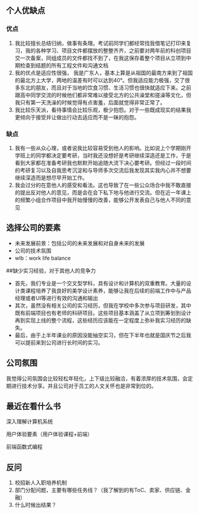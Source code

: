## 个人优缺点

### 优点

1. 我比较擅长总结归纳，做事有条理。考试前同学们都经常找我借笔记打印来复习，我的各种学习、项目文件都摆放的整整齐齐，之前要对两年前的科创项目交一次备案，同组成员的文件都找不到了，在我这保存着整个项目从立项到中期检查到结题的所有工程文件和沟通文档
2. 我的优点是适应性很强， 我是广东人，基本上算是从祖国的最南方来到了祖国的最北方上大学，两地的温差有时可以达到40°。但我适应能力极强，交了很多东北的朋友，而且对于当地的饮食习惯、生活习惯也很快就适应下来。之前跟高中同学交流的时候他们都非常难以接受北方的公共澡堂和搓澡等文化，但我只有第一天洗澡的时候觉得有点害羞，后面就觉得非常正常了。
3. 我比较乐天派，看待事情会比较乐观，极少抱怨。对于一些既成现实的结果我更倾向于接受并让做出行动去适应而不是一昧的抱怨。

### 缺点

1. 我有一些从众心理，或者说我比较容易受到他人的影响。比如说上个学期刚开学班上的同学都决定要考研，当时我还没想好是考研继续深造还是工作，于是看到大家都在准备考研我也默默开始追随大流下决心要考研。但经过一段时间的考研复习以及自我思考沉淀和与导师多次交流后我发现其实我内心并不想要继续深造而是想尽早开始工作。
2. 我会过分的在意他人的感受和看法。这也导致了在一些公众场合中我不敢直接的提出反对他人的意见，而是会在会下私下地与他进行交流。但在近一年课上的频繁小组合作项目中我开始慢慢的改善，能够公开发表自己与他人不同的意见

## 选择公司的要素

+ 未来发展前景：包括公司的未来发展和对自身未来的发展
+ 公司的技术氛围
+ wlb：work life balance

##缺少实习经验，对于其他人的竞争力

+ 首先，我们专业是一个交叉型学科，具有设计和计算机的双重教育。大量的设计类课程培养了我良好的美学设计素养，能够让我在后续的前端工作中与产品经理或者UI等进行有效的沟通和输出
+ 其次，虽然没有相关公司的实习经历，但我在学校中多次参与项目研发，其中既有前端项目也有老师的科研项目。这些项目基本涵盖了从立项到筹划到设计再到实现上线的整个流程，这些经历应该能在一定程度上弥补我实习经历的缺失。
+ 最后，由于上半年课业的原因没能抽空实习，但在下半年也就是国庆节之后我可以提前来到公司进行长时间的实习。

## 公司氛围

我觉得公司氛围会比较轻松年轻化，上下级比较融洽，有着浓厚的技术氛围，会定期进行技术分享。并且公司对于员工的人文关怀也是非常到位的。

## 最近在看什么书

深入理解计算机系统

用户体验要素（用户体验课程+前端）

前端函数式编程

## 反问

1. 校招新人入职培养机制
2. 部门分配问题，主要有哪些任务线？（我了解到的有ToC、卖家、供应链、金融）
3. 什么时候出结果？